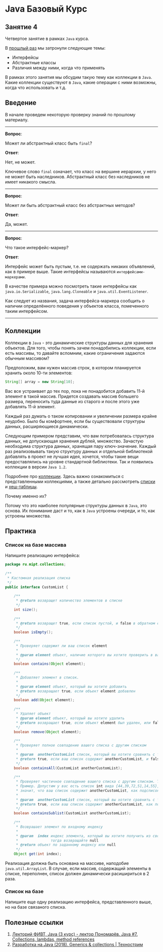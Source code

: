 # Java Базовый Курс

## Занятие 4

Четвертое занятие в рамках `Java` курса.

В [прошлый раз](./third.md) мы затронули следующие темы:

* Интерфейсы
* Абстрактные классы
* Различия между ними, когда что применять

В рамках этого занятия мы обсудим такую тему как коллекции в `Java`. Какие коллекции существуют в `Java`, какие операции с ними возможны, когда что использовать и т.д.

## Введение

В начале проведем некоторую проверку знаний по прошлому материалу.

---

**Вопрос**:

Может ли абстрактный класс быть `final`?

**Ответ**:

Нет, не может.

Ключевое слово `final` означает, что класс на вершине иерархии, у него не может быть наследников.
Абстрактный класс без наследников не имеет никакого смысла.

---

**Вопрос**:

Может ли быть абстрактный класс без абстрактных методов?

**Ответ**:

Да, может.

---

**Вопрос**:

Что такое интерфейс-маркер?

**Ответ**:

Интерфейс может быть пустым, т.е. не содержать никаких объявлений, как в примере выше.
Такие интерфейсы называются `интерфейсами-маркерами`.

В качестве примера можно посмотреть такие интерфейсы как `java.io.Serializable`, `java.lang.Cloneable` и `java.util.EventListener`.

Как следует из названия, задача интерфейса-маркера сообщить о наличии определённого поведения у объектов класса, помеченного таким интерфейсом.

---

## Коллекции

Коллекции в `Java` - это динамические структуры данных для хранения объектов. Для того, чтобы понять зачем понадобились коллекции, если есть массивы, то давайте вспомним, какие ограничения задаются обычным массивом?

Предположим, вам нужен массив строк, в котором планируется хранить около 10-ти элементов:

```java
String[] array = new String[10];
```

Вас все устраивает до тех пор, пока не понадобится добавить 11-й элемент в такой массив. Придется создавать массив большего размера, переносить туда данные из старого и после этого уже добавлять 11-й элемент.

Каждый раз думать о таком копировании и увеличении размера крайне неудобно. Было бы комфортнее, если бы существовали структуры данных, расширяющиеся динамически.

Следующим примером представим, что вам потребовалась структура данных, не допускающая хранения дублей, множество. Зачастую необходима структура данных, хранящая пару ключ-значение. Каждый раз реализовывать такую структуру данных и отдельной библиотекой добавлять в проект не лучшая идея, хочется, чтобы такие вещи предоставлялись на уровне стандартной библиотеки. Так и появились коллекции в версии `Java 1.2`.

Подробнее про [коллекции](../collections/intro.md). Здесь важно ознакомиться с представленными коллекциями, а также детально рассмотреть [списки](../collections/list/intro.md) и [хеш-таблицы](../collections/map/intro.md).

Почему именно их?

Потому что это наиболее популярные структуры данных в `Java`, это основа. Их понимание даст и то, как в `Java` устроены очереди, и то, как устроены множества.

## Практика

### Список на базе массива

Напишите реализацию интерфейса:

```java
package ru.mipt.collections;
​
/**
 * Кастомная реализация списка
 */
public interface CustomList {
​
    /**
     * @return возвращет количество элементов в списке
     */
    int size();
​
    /**
     * @return возвращет true, если список пустой, и false в обратном случае
     */
    boolean isEmpty();
​
    /**
     * Проверяет содержит ли ваш список element
     *
     * @param element объект, наличие которого вы хотите проверить в вашем списке
     */
    boolean contains(Object element);
​
    /**
     * Добавляет элемент в список.
     *
     * @param element объект, который вы хотите добавить
     * @return возвращает true, если объект element добавлен
     */
    boolean add(Object element);
​
    /**
     * Удаляет объект
     * @param element объект, который вы хотите удалить
     * @return возвращает true, если объект element был удален, или false, если такого объекта не было в списке
     */
    boolean remove(Object element);
​
    /**
     * Проверяет полное совпадение вашего списка с другим списком
     *
     * @param  anotherCustomList список, который вы хотите сравнить с текущим
     * @return true, если ваш список содержит anotherCustomList, и false в обратном случае
     */
    boolean containsAll(CustomList anotherCustomList);
​
    /**
     * Проверяет частичное совпадение вашего списка с другим списком. То есть проверяется содержит ли ваш список anotherCustomList, как подсписок.
     * Пример. Допустим у вас есть список int вида {44,39,72,51,14,55}, тогда если список anotherCustomList содержит в себе элементы {72,51,14}, то
     * значит, что ваш список содержит anotherCustomList, как подсписок
     *
     * @param  anotherCustomList список, который вы хотите сравнить с текущим
     * @return true, если ваш список содержит anotherCustomList, как подсписок, и false в обратном случае
     */
    boolean containsSublist(CustomList anotherCustomList);
​
    /**
     * Возврашает элемент по входному индексу
     *
     * @param  index индекс элемента, который вы хотите получить из своего списка. Если индекс, по которому вы хотите достать больше количества элементов,
     *               тогда возвращайте null
     * @return объект по заданному индексу или null
     */
    Object get(int index);
```

Реализация должна быть основана на массиве, наподобие `java.util.ArrayList`.
В случае, если массив, содержащий элементы в списке, переполнен, список должен динамически расишириться в 2 раза.

### Список на базе

Напишите еще одну реализацию интерфейса, представленного выше, но на базе связаного списка.

## Полезные ссылки

1. [Лекторий ФИВТ, Java (3 курс) - лектор Пономарёв. Java #7. Collections, lambdas, method references](https://www.youtube.com/watch?v=cNkZvnBARAc&list=PL4_hYwCyhAvblhTbPQmOF4b3kilWSpOjU&index=7)
2. [Разработка на Java (2018). Generics & collections | Технострим](https://www.youtube.com/watch?v=askCqwd_Xkw&list=PLrCZzMib1e9pnFbVV3u4s7ki5NTnm7WgT&index=3)